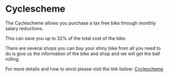 # Cyclescheme

The Cyclescheme allows you purchase a tax free bike through monthly salary reductions. 

This can save you up to 32% of the total cost of the bike. 

There are several shops you can buy your shiny bike from all you need to do is give us the information of the bike and shop and we will get the ball rolling. 

For more details and how to enrol please visit the link below: [Cyclescheme](http://www.cyclescheme.co.uk/)
